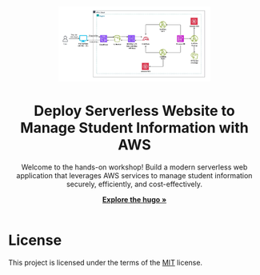 <p align="center">
	<img loading="lazy" src="./images/system-architecture-overview.jpg" alt="Project" height="150">
</p>

<h1 align="center">Deploy Serverless Website to Manage Student Information with AWS</h1>

<p align="center">
	Welcome to the hands-on workshop!
  Build a modern serverless web application that leverages AWS services to manage student information securely, efficiently, and cost-effectively.
<p>

<p align="center">
  <a href="https://nguyentribaothang.github.io/" rel="dofollow" target="blank"><strong>Explore the hugo »</strong></a>
	<br/>
	<br/>
</p>

# License

<p align="justify">

This project is licensed under the terms of the [MIT](LICENSE) license.

</p>
